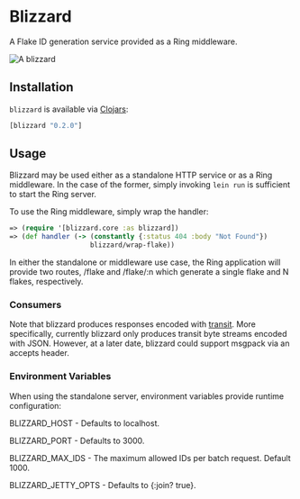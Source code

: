 # Blizzard

A Flake ID generation service provided as a Ring middleware.

![A blizzard](http://upload.wikimedia.org/wikipedia/commons/0/0d/Blizzard2_-_NOAA.jpg)

## Installation
`blizzard` is available via [Clojars](https://clojars.org/blizzard):

```clojure
[blizzard "0.2.0"]
```

## Usage

Blizzard may be used either as a standalone HTTP service or as a Ring
middleware. In the case of the former, simply invoking `lein run` is sufficient
to start the Ring server.

To use the Ring middleware, simply wrap the handler:

```clojure
=> (require '[blizzard.core :as blizzard])
=> (def handler (-> (constantly {:status 404 :body "Not Found"})
                    blizzard/wrap-flake))
```

In either the standalone or middleware use case, the Ring application will
provide two routes, /flake and /flake/:n which generate a single flake and N
flakes, respectively.

### Consumers

Note that blizzard produces responses encoded with [transit](https://github.com/cognitect/transit-clj). More specifically, currently blizzard only produces transit byte
streams encoded with JSON. However, at a later date, blizzard could support
msgpack via an accepts header.

### Environment Variables

When using the standalone server, environment variables provide runtime
configuration:

  BLIZZARD_HOST       - Defaults to localhost.

  BLIZZARD_PORT       - Defaults to 3000.

  BLIZZARD_MAX_IDS    - The maximum allowed IDs per batch request. Default
                        1000.

  BLIZZARD_JETTY_OPTS - Defaults to {:join? true}.

